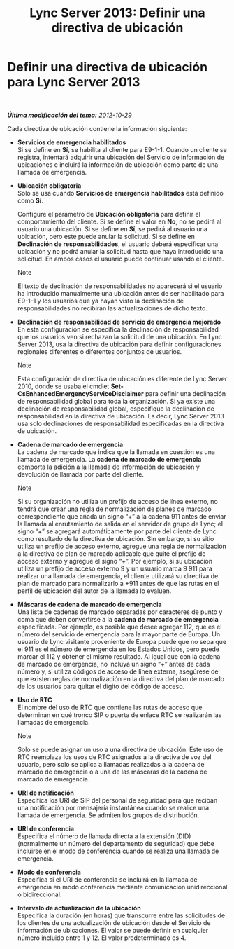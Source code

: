 ﻿---
title: 'Lync Server 2013: Definir una directiva de ubicación'
TOCTitle: Definir una directiva de ubicación
ms:assetid: da3cca7f-f6e5-4b6f-90a1-2008e3dd1ebd
ms:mtpsurl: https://technet.microsoft.com/es-es/library/Gg398962(v=OCS.15)
ms:contentKeyID: 48276873
ms.date: 01/07/2017
mtps_version: v=OCS.15
ms.translationtype: HT
---

# Definir una directiva de ubicación para Lync Server 2013

 

_**Última modificación del tema:** 2012-10-29_

Cada directiva de ubicación contiene la información siguiente:

  - **Servicios de emergencia habilitados**  
    Si se define en **Sí**, se habilita al cliente para E9-1-1. Cuando un cliente se registra, intentará adquirir una ubicación del Servicio de información de ubicaciones e incluirá la información de ubicación como parte de una llamada de emergencia.

<!-- end list -->

  - **Ubicación obligatoria**  
    Solo se usa cuando **Servicios de emergencia habilitados** está definido como **Sí**.
    
    Configure el parámetro de **Ubicación obligatoria** para definir el comportamiento del cliente. Si se define el valor en **No**, no se pedirá al usuario una ubicación. Si se define en **Sí**, se pedirá al usuario una ubicación, pero este puede anular la solicitud. Si se define en **Declinación de responsabilidades**, el usuario deberá especificar una ubicación y no podrá anular la solicitud hasta que haya introducido una solicitud. En ambos casos el usuario puede continuar usando el cliente.
    

    > [!NOTE]
    > El texto de declinación de responsabilidades no aparecerá si el usuario ha introducido manualmente una ubicación antes de ser habilitado para E9-1-1 y los usuarios que ya hayan visto la declinación de responsabilidades no recibirán las actualizaciones de dicho texto.



<!-- end list -->

  - **Declinación de responsabilidad de servicio de emergencia mejorado**  
    En esta configuración se especifica la declinación de responsabilidad que los usuarios ven si rechazan la solicitud de una ubicación. En Lync Server 2013, usa la directiva de ubicación para definir configuraciones regionales diferentes o diferentes conjuntos de usuarios.
    

    > [!NOTE]
    > Esta configuración de directiva de ubicación es diferente de Lync Server 2010, donde se usaba el cmdlet <STRONG>Set-CsEnhancedEmergencyServiceDisclaimer</STRONG> para definir una declinación de responsabilidad global para toda la organización. Si ya existe una declinación de responsabilidad global, especifique la declinación de responsabilidad en la directiva de ubicación. Es decir, Lync Server 2013 usa solo declinaciones de responsabilidad especificadas en la directiva de ubicación.



<!-- end list -->

  - **Cadena de marcado de emergencia**  
    La cadena de marcado que indica que la llamada en cuestión es una llamada de emergencia. La **cadena de marcado de emergencia** comporta la adición a la llamada de información de ubicación y devolución de llamada por parte del cliente.
    

    > [!NOTE]
    > Si su organización no utiliza un prefijo de acceso de línea externo, no tendrá que crear una regla de normalización de planes de marcado correspondiente que añada un signo “+” a la cadena 911 antes de enviar la llamada al enrutamiento de salida en el servidor de grupo de Lync; el signo “+” se agregará automáticamente por parte del cliente de Lync como resultado de la directiva de ubicación. Sin embargo, si su sitio utiliza un prefijo de acceso externo, agregue una regla de normalización a la directiva de plan de marcado aplicable que quite el prefijo de acceso externo y agregue el signo “+”. Por ejemplo, si su ubicación utiliza un prefijo de acceso externo 9 y un usuario marca 9 911 para realizar una llamada de emergencia, el cliente utilizará su directiva de plan de marcado para normalizarlo a +911 antes de que las rutas en el perfil de ubicación del autor de la llamada lo evalúen.



<!-- end list -->

  - **Máscaras de cadena de marcado de emergencia**  
    Una lista de cadenas de marcado separadas por caracteres de punto y coma que deben convertirse a la **cadena de marcado de emergencia** especificada. Por ejemplo, es posible que desee agregar 112, que es el número del servicio de emergencia para la mayor parte de Europa. Un usuario de Lync visitante proveniente de Europa puede que no sepa que el 911 es el número de emergencia en los Estados Unidos, pero puede marcar el 112 y obtener el mismo resultado. Al igual que con la cadena de marcado de emergencia, no incluya un signo “+” antes de cada número y, si utiliza códigos de acceso de línea externa, asegúrese de que existen reglas de normalización en la directiva del plan de marcado de los usuarios para quitar el dígito del código de acceso.

<!-- end list -->

  - **Uso de RTC**  
    El nombre del uso de RTC que contiene las rutas de acceso que determinan en qué tronco SIP o puerta de enlace RTC se realizarán las llamadas de emergencia.
    

    > [!NOTE]
    > Solo se puede asignar un uso a una directiva de ubicación. Este uso de RTC reemplaza los usos de RTC asignados a la directiva de voz del usuario, pero solo se aplica a llamadas realizadas a la cadena de marcado de emergencia o a una de las máscaras de la cadena de marcado de emergencia.



<!-- end list -->

  - **URI de notificación**  
    Especifica los URI de SIP del personal de seguridad para que reciban una notificación por mensajería instantánea cuando se realice una llamada de emergencia. Se admiten los grupos de distribución.

<!-- end list -->

  - **URI de conferencia**  
    Especifica el número de llamada directa a la extensión (DID) (normalmente un número del departamento de seguridad) que debe incluirse en el modo de conferencia cuando se realiza una llamada de emergencia.

<!-- end list -->

  - **Modo de conferencia**  
    Especifica si el URI de conferencia se incluirá en la llamada de emergencia en modo conferencia mediante comunicación unidireccional o bidireccional.

<!-- end list -->

  - **Intervalo de actualización de la ubicación**  
    Especifica la duración (en horas) que transcurre entre las solicitudes de los clientes de una actualización de ubicación desde el Servicio de información de ubicaciones. El valor se puede definir en cualquier número incluido entre 1 y 12. El valor predeterminado es 4.

